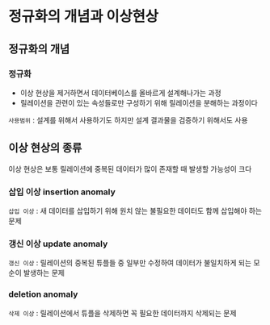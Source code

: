 # 정규화의 개념과 이상현상

## 정규화의 개념
### 정규화
- 이상 현상을 제거하면서 데이터베이스를 올바르게 설계해나가는 과정  
- 릴레이션을 관련이 있는 속성들로만 구성하기 위해 릴레이션을 분해하는 과정이다

`사용범위` : 설계를 위해서 사용하기도 하지만 설계 결과물을 검증하기 위해서도 사용  

## 이상 현상의 종류
이상 현상은 보통 릴레이션에 중복된 데이터가 많이 존재할 때 발생할 가능성이 크다  
### 삽입 이상 insertion anomaly
`삽입 이상` : 새 데이터를 삽입하기 위해 원치 않는 불필요한 데이터도 함께 삽입해야 하는 문제

### 갱신 이상 update anomaly
`갱신 이상` : 릴레이션의 중복된 튜플들 중 일부만 수정하여 데이터가 불일치하게 되는 모순이 발생하는 문제  

### deletion anomaly
`삭제 이상` : 릴레이션에서 튜플을 삭제하면 꼭 필요한 데이터까지 삭제되는 문제
